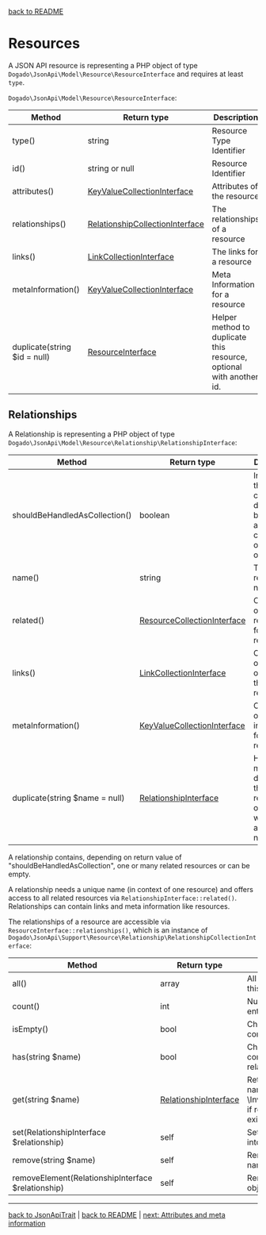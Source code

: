 [back to README](../README.md)

# Resources

A JSON API resource is representing a PHP object of type `Dogado\JsonApi\Model\Resource\ResourceInterface` and requires at least `type`.

`Dogado\JsonApi\Model\Resource\ResourceInterface`:

| Method                       | Return type                                                                                                  | Description                                                         |
|------------------------------|--------------------------------------------------------------------------------------------------------------|---------------------------------------------------------------------|
| type()                       | string                                                                                                       | Resource Type Identifier                                            |
| id()                         | string or null                                                                                               | Resource Identifier                                                 |
| attributes()                 | [KeyValueCollectionInterface](../src/Support/Collection/KeyValueCollectionInterface.php)                     | Attributes of the resource                                          |
| relationships()              | [RelationshipCollectionInterface](../src/Support/Resource/Relationship/RelationshipCollectionInterface.php)  | The relationships of a resource                                     |
| links()                      | [LinkCollectionInterface](../src/Support/Resource/Link/LinkCollectionInterface.php)                          | The links for a resource                                            |
| metaInformation()            | [KeyValueCollectionInterface](../src/Support/Collection/KeyValueCollectionInterface.php)                     | Meta Information for a resource                                     |
| duplicate(string $id = null) | [ResourceInterface](../src/Model/Resource/ResourceInterface.php)                                             | Helper method to duplicate this resource, optional with another id. |

## Relationships

A Relationship is representing a PHP object of type `Dogado\JsonApi\Model\Resource\Relationship\RelationshipInterface`:

| Method                         | Return type                                                                              | Description                                                                              |
|--------------------------------|------------------------------------------------------------------------------------------|------------------------------------------------------------------------------------------|
| shouldBeHandledAsCollection()  | boolean                                                                                  | Indicates if the contained data should be handled as object collection or single object. |
| name()                         | string                                                                                   | The relationship name                                                                    |
| related()                      | [ResourceCollectionInterface](../src/Support/Resource/ResourceCollectionInterface.php)   | Collection of related resources for this relationship.                                   |
| links()                        | [LinkCollectionInterface](../src/Support/Resource/Link/LinkCollectionInterface.php)      | Collection of link objects for this relationship.                                        |
| metaInformation()              | [KeyValueCollectionInterface](../src/Support/Collection/KeyValueCollectionInterface.php) | Collection of meta information for this relationship.                                    |
| duplicate(string $name = null) | [RelationshipInterface](../src/Model/Resource/Relationship/RelationshipInterface.php)    | Helper method to duplicate this relationship, optional with another name.                |

A relationship contains, depending on return value of "shouldBeHandledAsCollection", one or many related resources or can be empty.

A relationship needs a unique name (in context of one resource) and offers access to all related resources via `RelationshipInterface::related()`.
Relationships can contain links and meta information like resources.

The relationships of a resource are accessible via `ResourceInterface::relationships()`, which is an instance of `Dogado\JsonApi\Support\Resource\Relationship\RelationshipCollectionInterface`:

| Method                                                       | Return type                                                                            | Description                                                                                            |
|--------------------------------------------------------------|----------------------------------------------------------------------------------------|--------------------------------------------------------------------------------------------------------|
| all()                                                        | array                                                                                  | All relationship objects of this collection.                                                           |
| count()                                                      | int                                                                                    | Number of collection entries.                                                                          |
| isEmpty()                                                    | bool                                                                                   | Checks if the collection contains any elements.                                                        |
| has(string $name)                                            | bool                                                                                   | Checks if the collection contains a special relationship.                                              |
| get(string $name)                                            | [RelationshipInterface](../src/Model/Resource/Relationship/RelationshipInterface.php)  | Returns a relationship by name or throws an \InvalidArgumentException if relationship does not exists. |
| set(RelationshipInterface $relationship)                     | self                                                                                   | Set a relationship object into the collection.                                                         |
| remove(string $name)                                         | self                                                                                   | Remove a relationship by name from the collection.                                                     |
| removeElement(RelationshipInterface $relationship)           | self                                                                                   | Remove a relationship object from the collection.                                                      |

*****

[back to JsonApiTrait](../docs/01-trait.md) | [back to README](../README.md) | [next: Attributes and meta information](../docs/03-collections.md)
